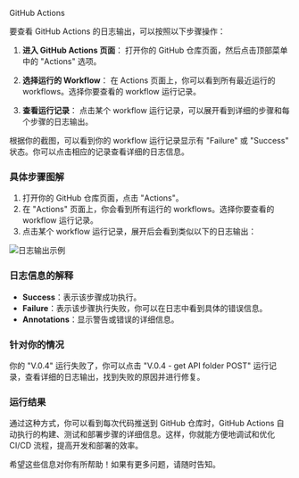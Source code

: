 GitHub Actions 

要查看 GitHub Actions 的日志输出，可以按照以下步骤操作：

1. **进入 GitHub Actions 页面**：
   打开你的 GitHub 仓库页面，然后点击顶部菜单中的 "Actions" 选项。

2. **选择运行的 Workflow**：
   在 Actions 页面上，你可以看到所有最近运行的 workflows。选择你要查看的 workflow 运行记录。

3. **查看运行记录**：
   点击某个 workflow 运行记录，可以展开看到详细的步骤和每个步骤的日志输出。

根据你的截图，可以看到你的 workflow 运行记录显示有 "Failure" 或 "Success" 状态。你可以点击相应的记录查看详细的日志信息。

### 具体步骤图解

1. 打开你的 GitHub 仓库页面，点击 "Actions"。
2. 在 "Actions" 页面上，你会看到所有运行的 workflows。选择你要查看的 workflow 运行记录。
3. 点击某个 workflow 运行记录，展开后会看到类似以下的日志输出：

![日志输出示例](file-PCT3nhDGo6XSq2g4UEdJ8DG5)

### 日志信息的解释

- **Success**：表示该步骤成功执行。
- **Failure**：表示该步骤执行失败，你可以在日志中看到具体的错误信息。
- **Annotations**：显示警告或错误的详细信息。

### 针对你的情况

你的 "V.0.4" 运行失败了，你可以点击 "V.0.4 - get API folder POST" 运行记录，查看详细的日志输出，找到失败的原因并进行修复。

### 运行结果

通过这种方式，你可以看到每次代码推送到 GitHub 仓库时，GitHub Actions 自动执行的构建、测试和部署步骤的详细信息。这样，你就能方便地调试和优化 CI/CD 流程，提高开发和部署的效率。

希望这些信息对你有所帮助！如果有更多问题，请随时告知。
